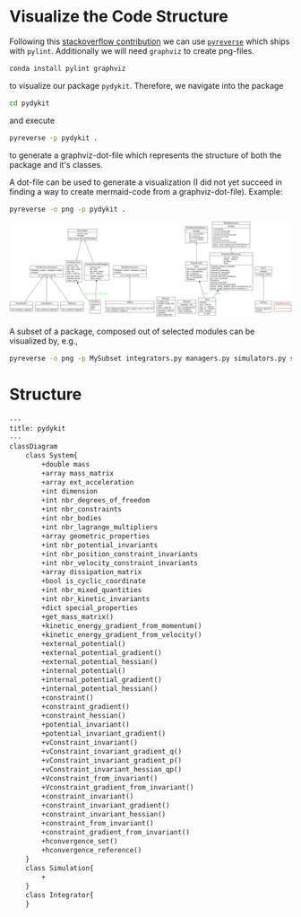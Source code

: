 # Visualize the Code Structure

Following this [stackoverflow contribution](https://stackoverflow.com/a/7554457/8935243)
we can use
[`pyreverse`](https://pylint.readthedocs.io/en/stable/pyreverse.html)
which ships with `pylint`. Additionally we will need `graphviz` to create png-files.

```bash
conda install pylint graphviz
```

to visualize our package `pydykit`.
Therefore, we navigate into the package

```bash
cd pydykit
```

and execute

```bash
pyreverse -p pydykit .
```

to generate a graphviz-dot-file which represents the structure of both the package and it's classes.

A dot-file can be used to generate a visualization (I did not yet succeed in finding a way to create mermaid-code from a graphviz-dot-file).
Example:

```bash
pyreverse -o png -p pydykit .
```

![alt text](assets/classes_pydykit.png "Generated from pyreverse -o png -p pydykit .")

A subset of a package, composed out of selected modules can be visualized by, e.g.,

```bash
pyreverse -o png -p MySubset integrators.py managers.py simulators.py solvers.py systems_dae.py systems_multi_body.py systems_port_hamiltonian.py systems.py
```

# Structure

```mermaid
---
title: pydykit
---
classDiagram
    class System{
        +double mass
        +array mass_matrix
        +array ext_acceleration
        +int dimension
        +int nbr_degrees_of_freedom
        +int nbr_constraints
        +int nbr_bodies
        +int nbr_lagrange_multipliers
        +array geometric_properties
        +int nbr_potential_invariants
        +int nbr_position_constraint_invariants
        +int nbr_velocity_constraint_invariants
        +array dissipation_matrix
        +bool is_cyclic_coordinate
        +int nbr_mixed_quantities
        +int nbr_kinetic_invariants
        +dict special_properties
        +get_mass_matrix()
        +kinetic_energy_gradient_from_momentum()
        +kinetic_energy_gradient_from_velocity()
        +external_potential()
        +external_potential_gradient()
        +external_potential_hessian()
        +internal_potential()
        +internal_potential_gradient()
        +internal_potential_hessian()
        +constraint()
        +constraint_gradient()
        +constraint_hessian()
        +potential_invariant()
        +potential_invariant_gradient()
        +vConstraint_invariant()
        +vConstraint_invariant_gradient_q()
        +vConstraint_invariant_gradient_p()
        +vConstraint_invariant_hessian_qp()
        +Vconstraint_from_invariant()
        +Vconstraint_gradient_from_invariant()
        +constraint_invariant()
        +constraint_invariant_gradient()
        +constraint_invariant_hessian()
        +constraint_from_invariant()
        +constraint_gradient_from_invariant()
        +hconvergence_set()
        +hconvergence_reference()
    }
    class Simulation{
        +
    }
    class Integrator{
    }
```
